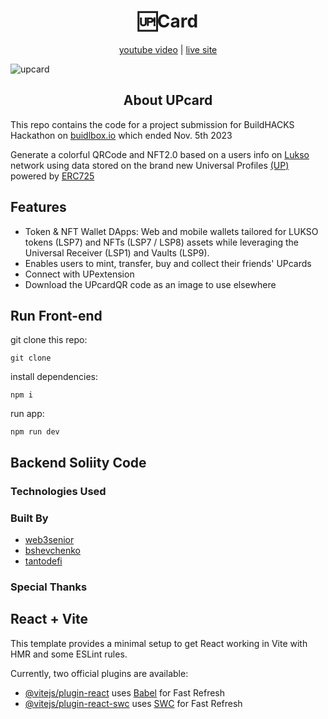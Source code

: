 <div align="center">
    <h1>🆙Card</h1>
</div>

<div align="center">
    <a href="">youtube video</a> | <a href="https://upcard.link">live site</a>
</div>

![upcard](/src/assets/upcard-screenshot.png)

<div align="center">
    <h2>About UPcard</h2>
</div>

This repo contains the code for a project submission for BuildHACKS Hackathon on [buidlbox.io](https://app.buidlbox.io/lukso/build-up-2) which ended Nov. 5th 2023

Generate a colorful QRCode and NFT2.0 based on a users info on [Lukso](https://lukso.network/) network using data stored on the brand new Universal Profiles [(UP)](https://universalprofile.cloud/) powered by [ERC725](https://erc725alliance.org/)

## Features

- Token & NFT Wallet DApps: Web and mobile wallets tailored for LUKSO tokens (LSP7) and NFTs (LSP7 / LSP8) assets while leveraging the Universal Receiver (LSP1) and Vaults (LSP9).
- Enables users to mint, transfer, buy and collect their friends' UPcards
- Connect with UPextension
- Download the UPcardQR code as an image to use elsewhere


## Run Front-end

git clone this repo:

```git clone ```

install dependencies:

```npm i```

run app:

```npm run dev```

## Backend Soliity Code

### Technologies Used

### Built By

- [web3senior](https://github.com/web3senior)
- [bshevchenko](https://github.com/bshevchenko)
- [tantodefi](https://github.com/tantodefi)

### Special Thanks

## React + Vite

This template provides a minimal setup to get React working in Vite with HMR and some ESLint rules.

Currently, two official plugins are available:

- [@vitejs/plugin-react](https://github.com/vitejs/vite-plugin-react/blob/main/packages/plugin-react/README.md) uses [Babel](https://babeljs.io/) for Fast Refresh
- [@vitejs/plugin-react-swc](https://github.com/vitejs/vite-plugin-react-swc) uses [SWC](https://swc.rs/) for Fast Refresh